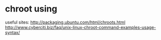 # chroot using

useful sites:
http://packaging.ubuntu.com/html/chroots.html
http://www.cyberciti.biz/faq/unix-linux-chroot-command-examples-usage-syntax/

